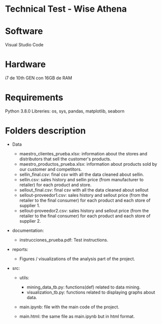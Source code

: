 # Technical Test - Wise Athena

# Software
Visual Studio Code

# Hardware
i7 de 10th GEN con 16GB de RAM

# Requirements
Python 3.8.0
Libreries: os, sys, pandas, matplotlib, seaborn

#  Folders description

- Data
    - maestro_clientes_prueba.xlsx: information about the stores and distributors that sell the customer's products.
    - maestro_productos_prueba.xlsx: information about products sold by our customer and competitors.
    - sellin_final.csv: final csv with all the data cleaned about sellin.
    - sellin.csv: sales history and sellin price (from manufacturer to retailer) for each product and store.
    - sellout_final.csv: final csv with all the data cleaned about sellout
    - sellout-proveedor1.csv: sales history and sellout price (from the retailer to the final consumer) for each product and each store of supplier 1.
    - sellout-proveedor2.csv: sales history and sellout price (from the retailer to the final consumer) for each product and each store of supplier 2.

- documentation:
    - instrucciones_prueba.pdf: Test instructions.

- reports:
    - Figures / visualizations of the analysis part of the project.

- src:
    - utils:
        - mining_data_tb.py: functions(def) related to data mining.
        - visualization_tb.py: functions related to displaying graphs about data.

    - main.ipynb: file with the main code of the project.
    - main.html: the same file as main.ipynb but in html format.